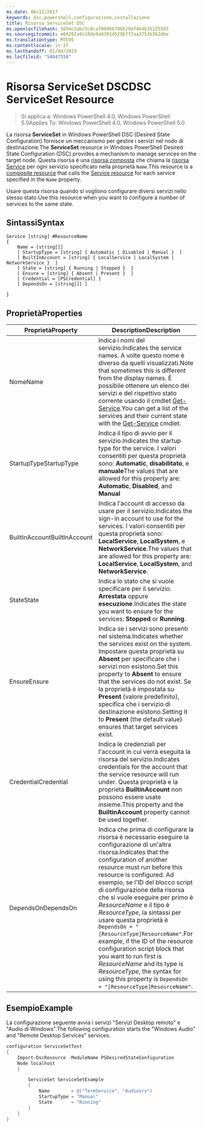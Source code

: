 ```yaml
---
ms.date: 06/12/2017
keywords: dsc,powershell,configurazione,installazione
title: Risorsa ServiceSet DSC
ms.openlocfilehash: 5694c2abc5c0caf0098670b629af464b35125583
ms.sourcegitcommit: e04292a9c10de9a8391d529b7f7aa3753b362dbe
ms.translationtype: MTE95
ms.contentlocale: it-IT
ms.lasthandoff: 01/04/2019
ms.locfileid: "54047558"
---
```

# <a name="dsc-serviceset-resource"></a><span data-ttu-id="2985f-103">Risorsa ServiceSet DSC</span><span class="sxs-lookup"><span data-stu-id="2985f-103">DSC ServiceSet Resource</span></span>

> <span data-ttu-id="2985f-104">Si applica a: Windows PowerShell 4.0, Windows PowerShell 5.0</span><span class="sxs-lookup"><span data-stu-id="2985f-104">Applies To: Windows PowerShell 4.0, Windows PowerShell 5.0</span></span>

<span data-ttu-id="2985f-105">La risorsa **ServiceSet** in Windows PowerShell DSC (Desired State Configuration) fornisce un meccanismo per gestire i servizi nel nodo di destinazione.</span><span class="sxs-lookup"><span data-stu-id="2985f-105">The **ServiceSet** resource in Windows PowerShell Desired State Configuration (DSC) provides a mechanism to manage services on the target node.</span></span> <span data-ttu-id="2985f-106">Questa risorsa è una [risorsa composta](../../../resources/authoringResourceComposite.md) che chiama la [risorsa Service](serviceResource.md) per ogni servizio specificato nella proprietà `Name`.</span><span class="sxs-lookup"><span data-stu-id="2985f-106">This resource is a [composite resource](../../../resources/authoringResourceComposite.md) that calls the [Service resource](serviceResource.md) for each service specified in the `Name` property.</span></span>

<span data-ttu-id="2985f-107">Usare questa risorsa quando si vogliono configurare diversi servizi nello stesso stato.</span><span class="sxs-lookup"><span data-stu-id="2985f-107">Use this resource when you want to configure a number of services to the same state.</span></span>

## <a name="syntax"></a><span data-ttu-id="2985f-108">Sintassi</span><span class="sxs-lookup"><span data-stu-id="2985f-108">Syntax</span></span>

```
Service [string] #ResourceName
{
    Name = [string[]]
    [ StartupType = [string] { Automatic | Disabled | Manual }  ]
    [ BuiltInAccount = [string] { LocalService | LocalSystem | NetworkService }  ]
    [ State = [string] { Running | Stopped }  ]
    [ Ensure = [string] { Absent | Present }  ]
    [ Credential = [PSCredential] ]
    [ DependsOn = [string[]] ]

}
```

## <a name="properties"></a><span data-ttu-id="2985f-109">Proprietà</span><span class="sxs-lookup"><span data-stu-id="2985f-109">Properties</span></span>

|  <span data-ttu-id="2985f-110">Proprietà</span><span class="sxs-lookup"><span data-stu-id="2985f-110">Property</span></span>  |  <span data-ttu-id="2985f-111">Description</span><span class="sxs-lookup"><span data-stu-id="2985f-111">Description</span></span>   |
|---|---|
| <span data-ttu-id="2985f-112">Nome</span><span class="sxs-lookup"><span data-stu-id="2985f-112">Name</span></span>| <span data-ttu-id="2985f-113">Indica i nomi del servizio.</span><span class="sxs-lookup"><span data-stu-id="2985f-113">Indicates the service names.</span></span> <span data-ttu-id="2985f-114">A volte questo nome è diverso da quelli visualizzati.</span><span class="sxs-lookup"><span data-stu-id="2985f-114">Note that sometimes this is different from the display names.</span></span> <span data-ttu-id="2985f-115">È possibile ottenere un elenco dei servizi e del rispettivo stato corrente usando il cmdlet [Get-Service](https://technet.microsoft.com/library/hh849804.aspx).</span><span class="sxs-lookup"><span data-stu-id="2985f-115">You can get a list of the services and their current state with the [Get-Service](https://technet.microsoft.com/library/hh849804.aspx) cmdlet.</span></span>|
| <span data-ttu-id="2985f-116">StartupType</span><span class="sxs-lookup"><span data-stu-id="2985f-116">StartupType</span></span>| <span data-ttu-id="2985f-117">Indica il tipo di avvio per il servizio.</span><span class="sxs-lookup"><span data-stu-id="2985f-117">Indicates the startup type for the service.</span></span> <span data-ttu-id="2985f-118">I valori consentiti per questa proprietà sono: **Automatic**, **disabilitato**, e **manuale**</span><span class="sxs-lookup"><span data-stu-id="2985f-118">The values that are allowed for this property are: **Automatic**, **Disabled**, and **Manual**</span></span>|
| <span data-ttu-id="2985f-119">BuiltInAccount</span><span class="sxs-lookup"><span data-stu-id="2985f-119">BuiltInAccount</span></span>| <span data-ttu-id="2985f-120">Indica l'account di accesso da usare per il servizio.</span><span class="sxs-lookup"><span data-stu-id="2985f-120">Indicates the sign-in account to use for the services.</span></span> <span data-ttu-id="2985f-121">I valori consentiti per questa proprietà sono: **LocalService**, **LocalSystem**, e **NetworkService**.</span><span class="sxs-lookup"><span data-stu-id="2985f-121">The values that are allowed for this property are: **LocalService**, **LocalSystem**, and **NetworkService**.</span></span>|
| <span data-ttu-id="2985f-122">State</span><span class="sxs-lookup"><span data-stu-id="2985f-122">State</span></span>| <span data-ttu-id="2985f-123">Indica lo stato che si vuole specificare per il servizio. **Arrestata** oppure **esecuzione**.</span><span class="sxs-lookup"><span data-stu-id="2985f-123">Indicates the state you want to ensure for the services: **Stopped** or **Running**.</span></span>|
| <span data-ttu-id="2985f-124">Ensure</span><span class="sxs-lookup"><span data-stu-id="2985f-124">Ensure</span></span>| <span data-ttu-id="2985f-125">Indica se i servizi sono presenti nel sistema.</span><span class="sxs-lookup"><span data-stu-id="2985f-125">Indicates whether the services exist on the system.</span></span> <span data-ttu-id="2985f-126">Impostare questa proprietà su **Absent** per specificare che i servizi non esistono.</span><span class="sxs-lookup"><span data-stu-id="2985f-126">Set this property to **Absent** to ensure that the services do not exist.</span></span> <span data-ttu-id="2985f-127">Se la proprietà è impostata su **Present** (valore predefinito), specifica che i servizio di destinazione esistono.</span><span class="sxs-lookup"><span data-stu-id="2985f-127">Setting it to **Present** (the default value) ensures that target services exist.</span></span>|
| <span data-ttu-id="2985f-128">Credential</span><span class="sxs-lookup"><span data-stu-id="2985f-128">Credential</span></span>| <span data-ttu-id="2985f-129">Indica le credenziali per l'account in cui verrà eseguita la risorsa del servizio.</span><span class="sxs-lookup"><span data-stu-id="2985f-129">Indicates credentials for the account that the service resource will run under.</span></span> <span data-ttu-id="2985f-130">Questa proprietà e la proprietà **BuiltinAccount** non possono essere usate insieme.</span><span class="sxs-lookup"><span data-stu-id="2985f-130">This property and the **BuiltinAccount** property cannot be used together.</span></span>|
| <span data-ttu-id="2985f-131">DependsOn</span><span class="sxs-lookup"><span data-stu-id="2985f-131">DependsOn</span></span>| <span data-ttu-id="2985f-132">Indica che prima di configurare la risorsa è necessario eseguire la configurazione di un'altra risorsa.</span><span class="sxs-lookup"><span data-stu-id="2985f-132">Indicates that the configuration of another resource must run before this resource is configured.</span></span> <span data-ttu-id="2985f-133">Ad esempio, se l'ID del blocco script di configurazione della risorsa che si vuole eseguire per primo è *ResourceName* e il tipo è *ResourceType*, la sintassi per usare questa proprietà è `DependsOn = "[ResourceType]ResourceName"`.</span><span class="sxs-lookup"><span data-stu-id="2985f-133">For example, if the ID of the resource configuration script block that you want to run first is *ResourceName* and its type is *ResourceType*, the syntax for using this property is `DependsOn = "[ResourceType]ResourceName"`.</span></span>|



## <a name="example"></a><span data-ttu-id="2985f-134">Esempio</span><span class="sxs-lookup"><span data-stu-id="2985f-134">Example</span></span>

<span data-ttu-id="2985f-135">La configurazione seguente avvia i servizi "Servizi Desktop remoto" e "Audio di Windows".</span><span class="sxs-lookup"><span data-stu-id="2985f-135">The following configuration starts the "Windows Audio" and "Remote Desktop Services" services.</span></span>

```powershell
configuration ServiceSetTest
{
    Import-DscResource -ModuleName PSDesiredStateConfiguration
    Node localhost
    {

        ServiceSet ServiceSetExample
        {
            Name        = @("TermService", "Audiosrv")
            StartupType = "Manual"
            State       = "Running"
        }
    }
}
```
